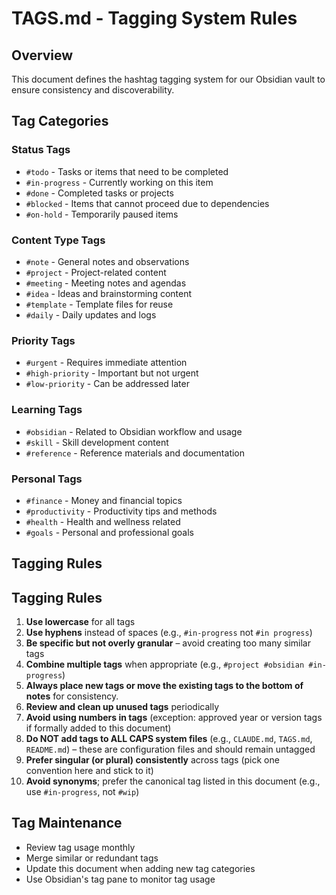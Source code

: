 # TAGS.md - Tagging System Rules

## Overview

This document defines the hashtag tagging system for our Obsidian vault to ensure consistency and discoverability.

## Tag Categories

### Status Tags

- `#todo` - Tasks or items that need to be completed
- `#in-progress` - Currently working on this item
- `#done` - Completed tasks or projects
- `#blocked` - Items that cannot proceed due to dependencies
- `#on-hold` - Temporarily paused items

### Content Type Tags

- `#note` - General notes and observations
- `#project` - Project-related content
- `#meeting` - Meeting notes and agendas
- `#idea` - Ideas and brainstorming content
- `#template` - Template files for reuse
- `#daily` - Daily updates and logs

### Priority Tags

- `#urgent` - Requires immediate attention
- `#high-priority` - Important but not urgent
- `#low-priority` - Can be addressed later

### Learning Tags

- `#obsidian` - Related to Obsidian workflow and usage
- `#skill` - Skill development content
- `#reference` - Reference materials and documentation

### Personal Tags

- `#finance` - Money and financial topics
- `#productivity` - Productivity tips and methods
- `#health` - Health and wellness related
- `#goals` - Personal and professional goals

## Tagging Rules

## Tagging Rules

1. **Use lowercase** for all tags
2. **Use hyphens** instead of spaces (e.g., `#in-progress` not `#in progress`)
3. **Be specific but not overly granular** – avoid creating too many similar tags
4. **Combine multiple tags** when appropriate (e.g., `#project #obsidian #in-progress`)
5. **Always place new tags or move the existing tags to the bottom of notes** for consistency.
6. **Review and clean up unused tags** periodically
7. **Avoid using numbers in tags** (exception: approved year or version tags if formally added to this document)
8. **Do NOT add tags to ALL CAPS system files** (e.g., `CLAUDE.md`, `TAGS.md`, `README.md`) – these are configuration files and should remain untagged
9. **Prefer singular (or plural) consistently** across tags (pick one convention here and stick to it)
10.   **Avoid synonyms**; prefer the canonical tag listed in this document (e.g., use `#in-progress`, not `#wip`)

## Tag Maintenance

- Review tag usage monthly
- Merge similar or redundant tags
- Update this document when adding new tag categories
- Use Obsidian's tag pane to monitor tag usage
